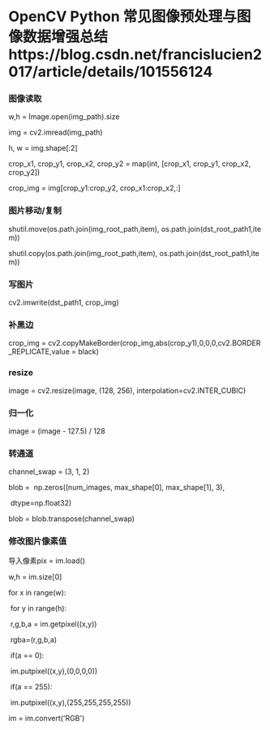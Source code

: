 # OpenCV Python 常见图像预处理与图像数据增强总结https://blog.csdn.net/francislucien2017/article/details/101556124

### 图像读取

w,h = Image.open(img_path).size  

img = cv2.imread(img_path)

h, w = img.shape[:2]

 crop_x1, crop_y1, crop_x2, crop_y2 = map(int, [crop_x1, crop_y1, crop_x2, crop_y2])

 crop_img = img[crop_y1:crop_y2, crop_x1:crop_x2,:]

### 图片移动/复制

shutil.move(os.path.join(img_root_path,item), os.path.join(dst_root_path1,item)) 

shutil.copy(os.path.join(img_root_path,item), os.path.join(dst_root_path1,item)) 

### 写图片

cv2.imwrite(dst_path1, crop_img) 

### 补黑边

crop_img = cv2.copyMakeBorder(crop_img,abs(crop_y1),0,0,0,cv2.BORDER_REPLICATE,value = black) 

### resize

image = cv2.resize(image, (128, 256), interpolation=cv2.INTER_CUBIC) 

### 归一化

image = (image - 127.5) / 128 

### 转通道

channel_swap = (3, 1, 2)

blob =  np.zeros((num_images, max_shape[0], max_shape[1], 3),

​                    dtype=np.float32)

blob = blob.transpose(channel_swap)

### 修改图片像素值

  导入像素pix = im.load()  

w,h = im.size[0]

for x in range(w):

​    for y in range(h):

​        r,g,b,a = im.getpixel((x,y))	

​        rgba=(r,g,b,a)

​        if(a == 0):

​            im.putpixel((x,y),(0,0,0,0))

​        if(a == 255):

​		 im.putpixel((x,y),(255,255,255,255))

im = im.convert('RGB')